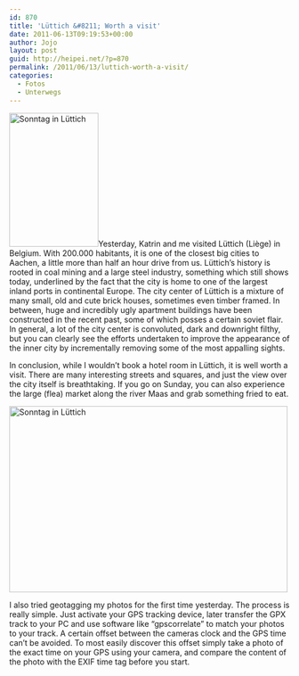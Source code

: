 ```yaml
---
id: 870
title: 'Lüttich &#8211; Worth a visit'
date: 2011-06-13T09:19:53+00:00
author: Jojo
layout: post
guid: http://heipei.net/?p=870
permalink: /2011/06/13/luttich-worth-a-visit/
categories:
  - Fotos
  - Unterwegs
---
```

<p class="hyphenate">
  <a href="https://secure.flickr.com/photos/heipei/5824005845/" title="Sonntag in Lüttich by heipei, on Flickr"><img data-echo="https://farm4.static.flickr.com/3482/5824005845_be55ec3126_m.jpg" width="160" height="240" alt="Sonntag in Lüttich" class="alignleft" /></a>Yesterday, Katrin and me visited Lüttich (Liège) in Belgium. With 200.000 habitants, it is one of the closest big cities to Aachen, a little more than half an hour drive from us. Lüttich&#8217;s history is rooted in coal mining and a large steel industry, something which still shows today, underlined by the fact that the city is home to one of the largest inland ports in continental Europe. The city center of Lüttich is a mixture of many small, old and cute brick houses, sometimes even timber framed. In between, huge and incredibly ugly apartment buildings have been constructed in the recent past, some of which posses a certain soviet flair. In general, a lot of the city center is convoluted, dark and downright filthy, but you can clearly see the efforts undertaken to improve the appearance of the inner city by incrementally removing some of the most appalling sights.
</p>

<p class="hyphenate">
  In conclusion, while I wouldn&#8217;t book a hotel room in Lüttich, it is well worth a visit. There are many interesting streets and squares, and just the view over the city itself is breathtaking. If you go on Sunday, you can also experience the large (flea) market along the river Maas and grab something fried to eat.
</p>

[<img data-echo="https://farm4.static.flickr.com/3367/5824007367_41b15a3802.jpg" width="500" height="334" alt="Sonntag in Lüttich" class="aligncenter" />](https://secure.flickr.com/photos/heipei/5824007367/ "Sonntag in Lüttich by heipei, on Flickr")

<p class="hyphenate">
  I also tried geotagging my photos for the first time yesterday. The process is really simple. Just activate your GPS tracking device, later transfer the GPX track to your PC and use software like &#8220;gpscorrelate&#8221; to match your photos to your track. A certain offset between the cameras clock and the GPS time can&#8217;t be avoided. To most easily discover this offset simply take a photo of the exact time on your GPS using your camera, and compare the content of the photo with the EXIF time tag before you start.
</p>
